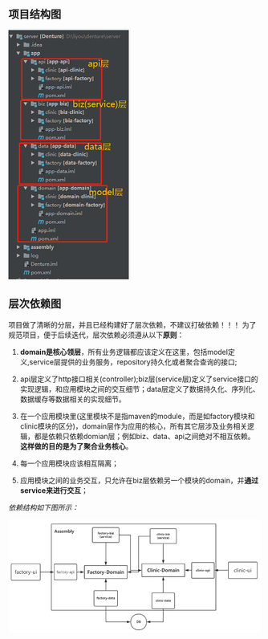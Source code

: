 ## 项目结构图

![](https://github.com/shenjixiaodao/denture/blob/master/server/docs/project_struct.png)

## 层次依赖图

项目做了清晰的分层，并且已经构建好了层次依赖，不建议打破依赖！！！
为了规范项目，便于后续迭代，层次依赖必须遵从以下**原则**：


1. **domain是核心领层**，所有业务逻辑都应该定义在这里，包括model定义,service层提供的业务服务，repository持久化或者聚合查询的接口;


2. api层定义了http接口相关(controller);biz层(service层)定义了service接口的实现逻辑，和应用模块之间的交互细节；data层定义了数据持久化、序列化、数据缓存等数据相关的实现细节。


3. 在一个应用模块里(这里模块不是指maven的module，而是如factory模块和clinic模块的区分)，domain层作为应用的核心，所有其它层涉及业务相关逻辑，都是依赖只依赖domian层；例如biz、data、api之间绝对不相互依赖。**这样做的目的是为了聚合业务核心**。


4. 每一个应用模块应该相互隔离；


5. 应用模块之间的业务交互，只允许在biz层依赖另一个模块的domain，并**通过service来进行交互**；

*依赖结构如下图所示：*

![](https://github.com/shenjixiaodao/denture/blob/master/server/docs/project_dependency.png)
